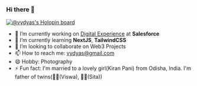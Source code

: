 ### Hi there 👋

[![@vydyas's Holopin board](https://holopin.me/vydyas)](https://holopin.io/@vydyas)

- 🔭 I’m currently working on [Digital Experience](https://github.com/user/repo/blob/branch/other_file.md) at **Salesforce**
- 🌱 I’m currently learning **NextJS**, **TailwindCSS**
- 👯 I’m looking to collaborate on Web3 Projects
- 📫 How to reach me: vydyas@gmail.com
- 😄 Hobby: Photography
- ⚡ Fun fact: I'm married to a lovely girl(Kiran Pani) from Odisha, India. I'm father of twins(👦🏻(Viswa), 👧🏻(Sita))
